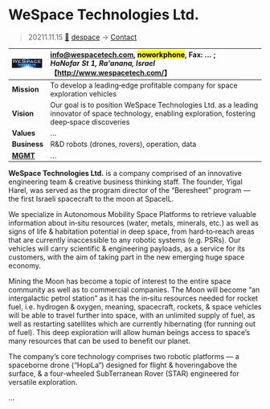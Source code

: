 # WeSpace Technologies Ltd.
> 20211.11.15 [🚀](../../index/index.md) [despace](../index.md) → [Contact](../contact.md)

|[![](../f/con/w/wespace_tech_logo1_thumb.jpg)](../f/con/w/wespace_tech_logo1.png)|<info@wespacetech.com>, <mark>noworkphone</mark>, Fax: … ;<br> *HaNofar St 1, Ra'anana, Israel*<br> 【<http://www.wespacetech.com/>】|
|:--|:--|
|**Mission**|To develop a leading‑edge profitable company for space exploration vehicles|
|**Vision**|Our goal is to position WeSpace Technologies Ltd. as a leading innovator of space technology, enabling exploration, fostering deep‑space discoveries|
|**Values**|…|
|**Business**|R&D robots (drones, rovers), operation, data|
|**[MGMT](../mgmt.md)**|…|

**WeSpace Technologies Ltd.** is a company comprised of an innovative engineering team & creative business thinking staff. The founder, Yigal Harel, was served as the program director of the “Beresheet” program — the first Israeli spacecraft to the moon at SpaceIL.

We specialize in Autonomous Mobility Space Platforms to retrieve valuable information about in‑situ resources (water, metals, minerals, etc.) as well as signs of life & habitation potential in deep space, from hard‑to‑reach areas that are currently inaccessible to any robotic systems (e.g. PSRs). Our vehicles will carry scientific & engineering payloads, as a service for its customers, with the aim of taking part in the new emerging huge space economy.

Mining the Moon has become a topic of interest to the entire space community as well as to commercial companies. The Moon will become “an intergalactic petrol station” as it has the in‑situ resources needed for rocket fuel, i.e. hydrogen & oxygen, meaning, spacecraft, rockets, & space vehicles will be able to travel further into space, with an unlimited supply of fuel, as well as restarting satellites which are currently hibernating (for running out of fuel). This deep exploration will allow human beings access to space’s many resources that can be used to benefit our planet.

The   company’s   core   technology   comprises   two robotic  platforms — a  spaceborne  drone (“HopLa“) designed  for  flight  &  hoveringabove  the  surface, &  a  four‑wheeled  SubTerranean  Rover  (STAR) engineered for versatile exploration.

<p style="page-break-after:always"> </p>

…
